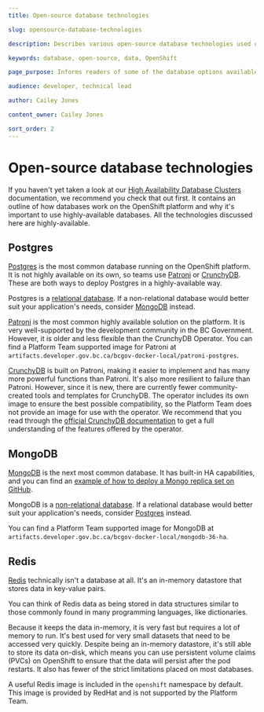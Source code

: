 ```yaml
---
title: Open-source database technologies

slug: opensource-database-technologies

description: Describes various open-source database technologies used on the OpenShift platform

keywords: database, open-source, data, OpenShift

page_purpose: Informs readers of some of the database options available to them which do not require a license

audience: developer, technical lead

author: Cailey Jones

content_owner: Cailey Jones

sort_order: 2
---
```


# Open-source database technologies

If you haven't yet taken a look at our [High Availability Database Clusters](../database-and-api-management/high-availability-database-clusters.md) documentation, we recommend you check that out first. It contains an outline of how databases work on the OpenShift platform and why it's important to use highly-available databases. All the technologies discussed here are highly-available.
## Postgres

[Postgres](https://www.postgresql.org/) is the most common database running on the OpenShift platform. It is not highly available on its own, so teams use [Patroni](https://github.com/bcgov/patroni-postgres-container) or [CrunchyDB](https://github.com/bcgov/crunchy-postgres). These are both ways to deploy Postgres in a highly-available way. 

Postgres is a [relational database](https://insightsoftware.com/blog/whats-the-difference-relational-vs-non-relational-databases/). If a non-relational database would better suit your application's needs, consider [MongoDB](#mongodb) instead.

[Patroni](https://github.com/bcgov/patroni-postgres-container) is the most common highly available solution on the platform. It is very well-supported by the development community in the BC Government. However, it is older and less flexible than the CrunchyDB Operator. You can find a Platform Team supported image for Patroni at `artifacts.developer.gov.bc.ca/bcgov-docker-local/patroni-postgres`.

[CrunchyDB](https://github.com/bcgov/crunchy-postgres) is built on Patroni, making it easier to implement and has many more powerful functions than Patroni. It's also more resilient to failure than Patroni. However, since it is new, there are currently fewer community-created tools and templates for CrunchyDB. The operator includes its own image to ensure the best possible compatibility, so the Platform Team does not provide an image for use with the operator. We recommend that you read through the [official CrunchyDB documentation](https://access.crunchydata.com/documentation/postgres-operator/4.1.2/gettingstarted/) to get a full understanding of the features offered by the operator.

## MongoDB

[MongoDB](https://www.mongodb.com/) is the next most common database. It has built-in HA capabilities, and you can find an [example of how to deploy a Mongo replica set on GitHub](https://github.com/bcgov/mongodb-replicaset-container). 

MongoDB is a [non-relational database](https://insightsoftware.com/blog/whats-the-difference-relational-vs-non-relational-databases/). If a relational database would better suit your application's needs, consider [Postgres](#postgres) instead.

You can find a Platform Team supported image for MongoDB at `artifacts.developer.gov.bc.ca/bcgov-docker-local/mongodb-36-ha`. 

## Redis

[Redis](https://redis.io/) technically isn't a database at all. It's an in-memory datastore that stores data in key-value pairs. 

You can think of Redis data as being stored in data structures similar to those commonly found in many programming languages, like dictionaries. 

Because it keeps the data in-memory, it is very fast but requires a lot of memory to run. It's best used for very small datasets that need to be accessed very quickly. Despite being an in-memory datastore, it's still able to store its data on-disk, which means you can use persistent volume claims (PVCs) on OpenShift to ensure that the data will persist after the pod restarts. It also has fewer of the strict limitations placed on most databases.  

A useful Redis image is included in the `openshift` namespace by default. This image is provided by RedHat and is not supported by the Platform Team.

